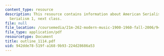 ```yaml
---
content_type: resource
description: This resource contains information about American Serialism, European
  Serialism 1, next class.
file: null
file_location: /coursemedia/21m-262-modern-music-1900-1960-fall-2006/942dde78519fa1689b93224d28686a53_outline_1114.pdf
file_type: application/pdf
resourcetype: Document
title: outline_1114.pdf
uid: 942dde78-519f-a168-9b93-224d28686a53
---
```

